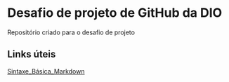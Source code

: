 # Desafio de projeto de GitHub da DIO

Repositório criado para o desafio de projeto 
## Links úteis
[Sintaxe_Básica_Markdown](https://www.markdownguide.org/)

